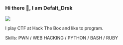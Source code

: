 ### Hi there 👋, I am Defalt_Drsk
![](https://38.media.tumblr.com/f49495f7c8788730547a4ba448aec0d9/tumblr_n6ymahc7dp1qlrh5po2_500.gif)

I play CTF at Hack The Box and like to program.

Skills: PWN / WEB HACKING / PYTHON / BASH / RUBY

